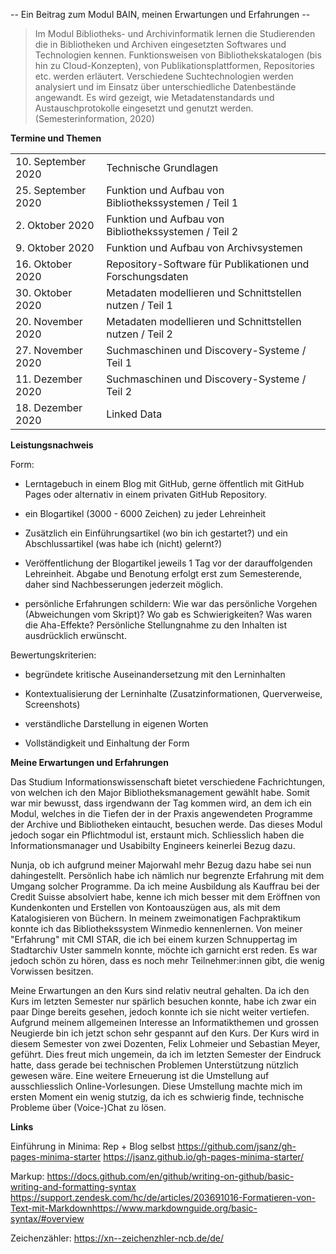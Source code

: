 -- Ein Beitrag zum Modul BAIN, meinen Erwartungen und Erfahrungen --

> Im Modul Bibliotheks- und Archivinformatik lernen die Studierenden die in Bibliotheken und Archiven eingesetzten Softwares und Technologien kennen. Funktionsweisen von Bibliothekskatalogen (bis hin zu Cloud-Konzepten), von Publikationsplattformen, Repositories etc. werden erläutert. Verschiedene Suchtechnologien werden analysiert und im Einsatz über unterschiedliche Datenbestände angewandt. Es wird gezeigt, wie Metadatenstandards und Austauschprotokolle eingesetzt und genutzt werden. (Semesterinformation, 2020)


**Termine und Themen**
<table style="width:100%">
  <tr>
    <td>10. September 2020</td>
    <td>Technische Grundlagen</td>
  </tr>
  <tr>
    <td>25. September 2020</td>
    <td>Funktion und Aufbau von Bibliothekssystemen / Teil 1</td>
  </tr>
  <tr>
    <td>2. Oktober 2020</td>
    <td>Funktion und Aufbau von Bibliothekssystemen / Teil 2</td>
  </tr>
  <tr>
    <td>9. Oktober 2020</td>
    <td>Funktion und Aufbau von Archivsystemen</td>
  </tr>
  <tr>
    <td>16. Oktober 2020</td>
    <td>Repository-Software für Publikationen und Forschungsdaten</td>
  </tr>
  <tr>
    <td>30. Oktober 2020</td>
    <td>Metadaten modellieren und Schnittstellen nutzen / Teil 1</td>
  </tr>
  <tr>
    <td>20. November 2020</td>
    <td>Metadaten modellieren und Schnittstellen nutzen / Teil 2</td>
  </tr>
  <tr>
    <td>27. November 2020</td>
    <td>Suchmaschinen und Discovery-Systeme / Teil 1</td>
  </tr>
  <tr>
    <td>11. Dezember 2020</td>
    <td>Suchmaschinen und Discovery-Systeme / Teil 2</td>
  </tr>
  <tr>
    <td>18. Dezember 2020</td>
    <td>Linked Data</td>
  </tr>
</table>


**Leistungsnachweis**

Form:
- Lerntagebuch in einem Blog mit GitHub, gerne öffentlich mit GitHub Pages oder alternativ in einem privaten GitHub Repository.

- ein Blogartikel (3000 - 6000 Zeichen) zu jeder Lehreinheit

- Zusätzlich ein Einführungsartikel (wo bin ich gestartet?) und ein Abschlussartikel (was habe ich (nicht) gelernt?)

- Veröffentlichung der Blogartikel jeweils 1 Tag vor der darauffolgenden Lehreinheit. Abgabe und Benotung erfolgt erst zum Semesterende, daher sind Nachbesserungen jederzeit möglich.

- persönliche Erfahrungen schildern: Wie war das persönliche Vorgehen (Abweichungen vom Skript)? Wo gab es Schwierigkeiten? Was waren die Aha-Effekte? Persönliche Stellungnahme zu den Inhalten ist ausdrücklich erwünscht.


Bewertungskriterien:
- begründete kritische Auseinandersetzung mit den Lerninhalten

- Kontextualisierung der Lerninhalte (Zusatzinformationen, Querverweise, Screenshots)

- verständliche Darstellung in eigenen Worten

- Vollständigkeit und Einhaltung der Form



**Meine Erwartungen und Erfahrungen**

Das Studium Informationswissenschaft bietet verschiedene Fachrichtungen, von welchen ich den Major Bibliotheksmanagement gewählt habe. Somit war mir bewusst, dass irgendwann der Tag kommen wird, an dem ich ein Modul, welches in die Tiefen der in der Praxis angewendeten Programme der Archive und Bibliotheken eintaucht, besuchen werde. Das dieses Modul jedoch sogar ein Pflichtmodul ist, erstaunt mich. Schliesslich haben die Informationsmanager und Usabibilty Engineers keinerlei Bezug dazu. 

Nunja, ob ich aufgrund meiner Majorwahl mehr Bezug dazu habe sei nun dahingestellt. Persönlich habe ich nämlich nur begrenzte Erfahrung mit dem Umgang solcher Programme. Da ich meine Ausbildung als Kauffrau bei der Credit Suisse absolviert habe, kenne ich mich besser mit dem Eröffnen von Kundenkonten und Erstellen von Kontoauszügen aus, als mit dem Katalogisieren von Büchern. In meinem zweimonatigen Fachpraktikum konnte ich das Bibliothekssystem Winmedio kennenlernen. Von meiner "Erfahrung" mit CMI STAR, die ich bei einem kurzen Schnuppertag im Stadtarchiv Uster sammeln konnte, möchte ich garnicht erst reden. Es war jedoch schön zu hören, dass es noch mehr Teilnehmer:innen gibt, die wenig Vorwissen besitzen. 

Meine Erwartungen an den Kurs sind relativ neutral gehalten. Da ich den Kurs im letzten Semester nur spärlich besuchen konnte, habe ich zwar ein paar Dinge bereits gesehen, jedoch konnte ich sie nicht weiter vertiefen. Aufgrund meinem allgemeinen Interesse an Informatikthemen und grossen Neugierde bin ich jetzt schon sehr gespannt auf den Kurs. Der Kurs wird in diesem Semester von zwei Dozenten, Felix Lohmeier und Sebastian Meyer, geführt. Dies freut mich ungemein, da ich im letzten Semester der Eindruck hatte, dass gerade bei technischen Problemen Unterstützung nützlich gewesen wäre. Eine weitere Erneuerung ist die Umstellung auf ausschliesslich Online-Vorlesungen. Diese Umstellung machte mich im ersten Moment ein wenig stutzig, da ich es schwierig finde, technische Probleme über (Voice-)Chat zu lösen. 


**Links**

Einführung in Minima:
Rep + Blog selbst
https://github.com/jsanz/gh-pages-minima-starter
https://jsanz.github.io/gh-pages-minima-starter/

Markup:
https://docs.github.com/en/github/writing-on-github/basic-writing-and-formatting-syntax
https://support.zendesk.com/hc/de/articles/203691016-Formatieren-von-Text-mit-Markdownhttps://www.markdownguide.org/basic-syntax/#overview

Zeichenzähler: https://xn--zeichenzhler-ncb.de/de/


